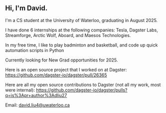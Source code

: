 ## Hi, I'm David.

I'm a CS student at the University of Waterloo, graduating in August 2025.

I have done 6 internships at the following companies: Tesla, Dagster Labs, Streamforge, Arctic Wolf, Aboard, and Maesos Technologies.

In my free time, I like to play badminton and basketball, and code up quick automation scripts in Python

Currently looking for New Grad opportunities for 2025.

Here is an open source project that I worked on at Dagster: https://github.com/dagster-io/dagster/pull/26365

Here are all my open source contributions to Dagster (not all my work, most were internal): https://github.com/dagster-io/dagster/pulls?q=is%3Apr+author%3Adliu27

Email: david.liu4@uwaterloo.ca

